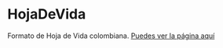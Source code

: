 # HojaDeVida
Formato de Hoja de Vida colombiana. [Puedes ver la página aquí](https://jesusdrp09.github.io/HojaDeVida/)
